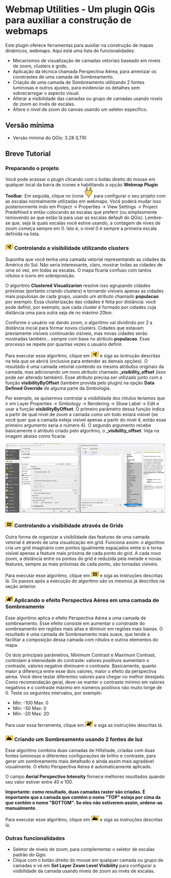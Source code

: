 # Webmap Utilities - Um plugin QGis para auxiliar a construção de webmaps

Este plugin oferece ferramentas para auxiliar na construção de mapas dinâmicos, webmaps. Aqui está uma lista de funcionalidades:

- Mecanismos de visualização de camadas vetoriais baseado em niveis de zoom, clusters e grids.
- Aplicação da técnica chamada Perspectiva Aérea, para amenizar os constrastes de uma camada de Sombreamento.
- Criação de uma camada de Sombreamento utilizando 2 fontes luminosas e outros ajustes, para evidenciar os detalhes sem sobrecarregar o aspecto visual.
- Alterar a visibilidade das camadas ou grupo de camadas usando niveis de zoom ao invés de escalas.
- Altere o nivel de zoom do canvas usando um seletor especifico.

## Versão mínima

- Versão mínima do QGis: 3.28 (LTR)

## Breve Tutorial

### Preparando o projeto

Você pode acessar o plugin clicando com o botão direito do mouse em qualquer local da barra de ícones e habilitando a opção **Webmap Plugin Toolbar**. Em seguida, clique no ícone ![](/images/configure_project.png) para configurar o seu projeto com as escalas normalmente utilizadas em webmaps. Você poderá mudar isso posteriormente indo em Project -> Properties -> View Settings -> Project Predefined e então colocando as escalas que preferir (ou simplesmente removendo as que estão lá para usar as escalas default do QGis). Lembre-se que, seja lá quais escalas você estive usando, a contagem de nives de zoom começa sempre em 0. Isto é, o nivel 0 é sempre a primeira escala definida na lista.

### ![](/images/cluster_view.png) Controlando a visibilidade utilizando clusters

Suponha que você tenha uma camada vetorial representando as cidades da América do Sul. Não seria interessante, claro, mostrar todas as cidades de uma só vez, em todas as escalas. O mapa ficaria confuso com tantos rótulos e ícons em sobreposição.

O algoritmo **Clustered Visualizarion** resolve isso agrupando cidades próximas (portanto criando clusters) e tornando visíveis apenas as cidades mais populosas de cada grupo, usando um atributo chamado **populacao** por exemplo. Essa clusterização das cidades é feita por distância: você pode definir, por exemplo, que cada cluster é formado por cidades cuja distância uma para outra seja de no máximo 20km. 

Conforme o usuário vai dando zoom, o algoritmo vai dividindo por 2 a distância inicial para formar novos clusters. Cidades que estavam previamente visíveis continuarão visíveis, mas novas cidades serão mostradas também... sempre com base no atributo **populacao**. Esse processo se repete por quantas vezes o usuário definir.

Para executar esse algoritmo, clique em ![](/images/cluster_view.png) e siga as isntrução descritas na tela que se abrirá (inclusive para entender as demais opções). O resultado é uma camada vetorial contendo os mesmo atributos originais da camada, mas adicionando um novo atributo chamado **_visibility_offset** (isso pode ser alterado também). Esse atributo precisa ser utilizado junto com a função **visibilityByOffset** (também provida pelo plugin) na opção **Data Defined Override** de alguma parte da Simbologia.

Por exemplo, se quisermos controlar a visibilidade dos rótulos teríamos que ir em Layer Properties -> Simbology -> Rendering -> Show Label -> Edit e usar a função **visibilityByOffset**. O primeiro parâmetro dessa função indica a partir de qual nivel de zoom a camada como um todo estará visivel (se você quer que a camada esteja visível apenas a partir do nivel 4, então esse primeiro argumento seria o número 4). O segundo argumento recebe basicamente o atributo criado pelo algoritmo, o **_visibility_offset**. Veja na imagem abaixo como ficaria:

![](/images/using_visibility_offset.png)


### ![](/images/grid_visualization.png) Controlando a visibilidade através de Grids

Outra forma de organizar a visibilidade das features de uma camada vetorial é através de uma visualização em grid. Funciona assim: o algoritmo cria um grid imaginário com pontos igualmente espaçados entre si e torna visível apenas a feature mais próxima de cada ponto do grid. A cada novo zoom, a distância entre os pontos do grid é reduzida pela metade e novas features, sempre as mais próximas de cada ponto, são tornadas visíveis.

Para executar esse algoritmo, clique em ![](/images/grid_visualization.png) e siga as instruções descritas lá. Os passos após a execução do algoritmo são os mesmos já descritos na seção anterior.

### ![](/images/aerial_perspective.png) Aplicando o efeito Perspectiva Aérea em uma camada de Sombreamento

Esse algoritmo aplica o efeito Perspectiva Aérea a uma camada de sombreamento. Esse efeito consiste em aumentar o constraste do sombreamento em regiões mais altas e diminuir em regiões mais baixas. O resultado é uma camada de Sombreamento mais suave, que tende a facilitar a composição dessa camada com rótulos e outros elementos do mapa.

Os dois principais parâmetros, Minimum Contrast e Maximum Contrast, controlam a intensidade do contraste: valores positivos aumentam o contraste, valores negative diminuem o contraste. Basicamente, quanto maior a diferença entre esse dois valores, maior o efeito da perspectiva aérea. Você deve testar diferentes valores para chegar no melhor desejado. Como recomendação geral, deve-se manter o contraste mínimo em valores negativos e o contraste máximo em números positivos não muito longe de 0. Teste os seguintes intervalos, por exemplo:

- Min: -100 Max: 0
- Min: -50 Max: 0
- Min: -20 Max: 20

Para usar essa ferramenta, clique em ![](/images/aerial_perspective.png) e siga as instruções descritas lá.

### ![](/images/relief_creator.png) Criando um Sombreamento usando 2 fontes de luz

Esse algoritmo combina duas camadas de Hillshade, criadas com duas fontes luminosas e diferentes configurações de brilho e contraste, para gerar um sombreamento mais detalhado e ainda assim mais agradável visualmente. O efeito Perspectiva Aérea é automaticamente aplicado.

O campo **Aerial Perspective Intensity** fornece melhores resultados quando seu valor estiver entre 40 e 100.

**Importante: como resultado, duas camadas raster são criadas. É importante que a camada que contém o nome "TOP" esteja por cima da que contém o nome "BOTTOM". Se eles não estiverem assim, ordene-as manualmente.**

Para executar esse algoritmo, clique em ![](/images/relief_creator.png) e siga as instruções descritas lá.

### Outras funcionalidades

- Seletor de niveis de zoom, para complementar o seletor de escalas padrão do Qgis.
- Clique com o botão direito do mouse em qualquer camada ou grupo de camadas e vá em **Set Layer Zoom Level Visibility** para configurar a visibilidade da camada usando niveis de zoom ao invés de escalas.
